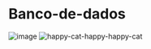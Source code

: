# Banco-de-dados
![image](https://github.com/guesserjuli4/Banco-de-dados/assets/159532759/a2acefdf-65db-4c22-913b-52bca82b2b7d)
![happy-cat-happy-happy-cat](https://github.com/guesserjuli4/Banco-de-dados/assets/159532759/483eb0cd-4ed4-44ad-90b3-f5b87351fc67)
